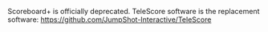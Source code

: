 Scoreboard+ is officially deprecated.
TeleScore software is the replacement software: https://github.com/JumpShot-Interactive/TeleScore
